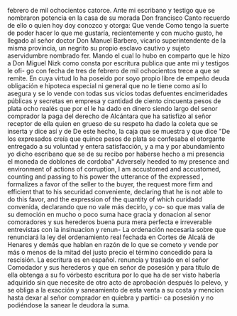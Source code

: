 febrero de mil ochocientos catorce. Ante mi escribano y testigo que se nombraron potencia en la casa de su morada Don francisco Canto recuerdo de ello o quien hoy doy conozco y otorga: Que vende
Como tengo la suerte de poder hacer lo que me gustaría, recientemente y con mucho gusto, he llegado al señor doctor Don Manuel Barbero, vicario superintendente de la misma provincia, un negrito su propio esclavo cautivo y sujeto aservidumbre nombrado fer.
Mando el cual lo hubo en comparto que le hizo a Don Miguel Nizk como consta por escritura publica que ante mi y testigos le ofi- go con fecha de tres de febrero de mil ochocientos trece a que se remite. En cuya virtud lo ha poseido por soyo
propio libre de empeño deuda obligación e hipoteca especial ni general que no le tiene como así lo asegura y se lo vende con todas sus vicios todas defuentes encimeridades públicas y secretas en empresa y cantidad de ciento cincuenta pesos de plata
ocho realés que por el le ha dado en dinero siendo largo del senor comprador la paga del derecho de Alcántara que ha satisfizo al señor receptor de ella quien en grueso de su respeto ha dado la coleta que se inserta y dice así y de
De este hecho, la caja que se muestra y que dice "De los expresados creía que quince pesos de plata se confesaba el otorgante entregado a su voluntad y entera satisfacción, y a ma y por abundamiento yo dicho escribano que se de su recibo por haberse hecho a mi presencia el moneda de doblones de cordoba"
Adversely heeded to my presence and environment of actions of corruption, I am accustomed and accustomed, counting and passing to his power the utterance of the expressed , formalizes a favor of the seller to the buyer, the request more firm and efficient that to his securidad conveniente, declaring that he is not able to do this favor, and the expression of the quantity of which
curidadd convenida, declarando que no vale más decirlo, y co- so que mas valía de su democión en mucho o poco suma hace gracia y donacion al senor comoradores y sus herederos buena pura mera perfecta e irreverable entrevistas con la insinuacion y renun-
La ordenación necesaria sobre que renunciará la ley del ordenamiento real fechada en Cortes de Alcalá de Henares y demás que hablan en razón de lo que se cometo y vende por más o menos de la mitad del justo precio el término concedido para la rescisión.
La escritura es en español.
renuncia y traslado en el señor Comodador y sus herederos
y que en señor de posesión y para título de ella obtenga a su fo
vórbesto escritura por lo que ha de ser visto haberla adquirido
sin que necesite de otro acto de aprobación después lo pelevo, y se
obliga a la exacción y saneamiento de esta venta a su costa y mencion hasta dexar al señor comprador en quiebra y partici- ca posesión y no podiéndose la sanear le deudora la suma.
